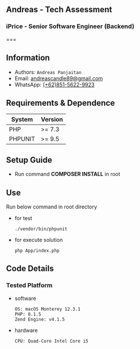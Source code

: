## Andreas - Tech Assessment
### iPrice - Senior Software Engineer (Backend) 
===
## Information
- Authors:  `Andreas Panjaitan`
- Email: [andreascandle89@gmail.com](mailto:andreascandle89@gmail.com?subject=[iPrice]%20Senior%20Software%20Engineer%20(Backend))
- WhatsApp: [(+62)851-5622-9923](https://api.whatsapp.com/send?phone=6285156229923&text=%5BiPrice%5D%20Senior%20Software%20Engineer%20(Backend))

## Requirements & Dependence
| System | Version |
| ---     | ---   |
| PHP | >= 7.3 |
| PHPUNIT| >= 9.5 |

## Setup Guide
- Run command **COMPOSER INSTALL** in root

## Use
Run below command in root directory
- for test
  ```
  ./vendor/bin/phpunit
  ```
- for execute solution
  ```
  php App/index.php
  ```

## Code Details
### Tested Platform
- software
  ```
  OS: macOS Monterey 12.3.1
  PHP: 8.1.5
  Zend Engine: v4.1.5
  ```
- hardware
  ```
  CPU: Quad-Core Intel Core i5  
  ```

